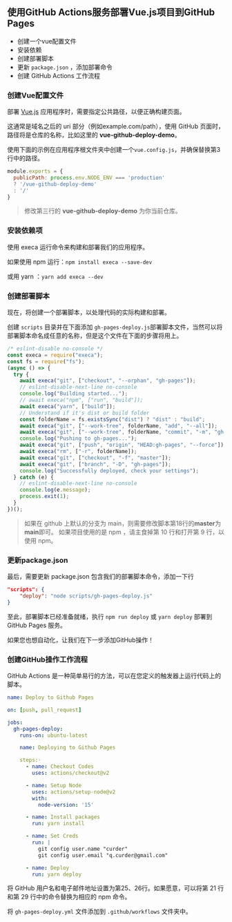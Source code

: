 ## 使用GitHub Actions服务部署Vue.js项目到GitHub Pages

- 创建一个vue配置文件
- 安装依赖
- 创建部署脚本
- 更新 `package.json` ，添加部署命令
- 创建 GitHub Actions 工作流程

### 创建Vue配置文件

部署 [Vue.js](http://vuejs.org) 应用程序时，需要指定公共路径，以便正确构建页面。

这通常是域名之后的 uri 部分（例如example.com/path），使用 GitHub 页面时，路径将是仓库的名称，比如这里的 **vue-github-deploy-demo**。

使用下面的示例在应用程序根文件夹中创建一个`vue.config.js`，并确保替换第3行中的路径。

```js
module.exports = {
  publicPath: process.env.NODE_ENV === 'production'
  ? '/vue-github-deploy-demo'
  : '/'
}
```
> 修改第三行的 **vue-github-deploy-demo** 为你当前仓库。

### 安装依赖项

使用 execa 运行命令来构建和部署我们的应用程序。

如果使用 npm 运行：`npm install execa --save-dev`

或用 yarn ：`yarn add execa --dev`

### 创建部署脚本

现在，将创建一个部署脚本，以处理代码的实际构建和部署。

创建 `scripts` 目录并在下面添加 `gh-pages-deploy.js`部署脚本文件，当然可以将部署脚本命名成任意的名称，但是这个文件在下面的步骤将用上。

```js
/* eslint-disable no-console */
const execa = require("execa");
const fs = require("fs");
(async () => {
  try {
    await execa("git", ["checkout", "--orphan", "gh-pages"]);
    // eslint-disable-next-line no-console
    console.log("Building started...");
    // await execa("npm", ["run", "build"]);
    await execa("yarn", ["build"]);
    // Understand if it's dist or build folder
    const folderName = fs.existsSync("dist") ? "dist" : "build";
    await execa("git", ["--work-tree", folderName, "add", "--all"]);
    await execa("git", ["--work-tree", folderName, "commit", "-m", "gh-pages"]);
    console.log("Pushing to gh-pages...");
    await execa("git", ["push", "origin", "HEAD:gh-pages", "--force"]);
    await execa("rm", ["-r", folderName]);
    await execa("git", ["checkout", "-f", "master"]);
    await execa("git", ["branch", "-D", "gh-pages"]);
    console.log("Successfully deployed, check your settings");
  } catch (e) {
    // eslint-disable-next-line no-console
    console.log(e.message);
    process.exit(1);
  }
})();
```

> 如果在 github 上默认的分支为 main，则需要修改脚本第18行的**master**为**main**即可。
> 如果项目使用的是 npm ，请主食掉第 10 行和打开第 9 行，以使用 npm。

### 更新package.json

最后，需要更新 package.json 包含我们的部署脚本命令，添加一下行

```json
"scripts": {
    "deploy": "node scripts/gh-pages-deploy.js"
}
```

至此，部署脚本已经准备就绪，执行 `npm run deploy` 或 `yarn deploy` 部署到 GitHub Pages 服务。

如果您也想自动化，让我们在下一步添加GitHub操作！


### 创建GitHub操作工作流程

GitHub Actions 是一种简单易行的方法，可以在您定义的触发器上运行代码上的脚本。


```yaml
name: Deploy to Github Pages

on: [push, pull_request]

jobs:
  gh-pages-deploy:
    runs-on: ubuntu-latest

    name: Deploying to Github Pages

    steps:·
      - name: Checkout Codes
        uses: actions/checkout@v2

      - name: Setup Node
        uses: actions/setup-node@v2
        with:
          node-version: '15'

      - name: Install packages
        run: yarn install

      - name: Set Creds
        run: |
          git config user.name "curder"
          git config user.email "q.curder@gmail.com"

      - name: Deploy
        run: yarn deploy
```


将 GitHub 用户名和电子邮件地址设置为第25、26行。如果愿意，可以将第 21 行和第 29 行中的命令替换为相应的 npm 命令。

将 `gh-pages-deploy.yml` 文件添加到 `.github/workflows` 文件夹中。